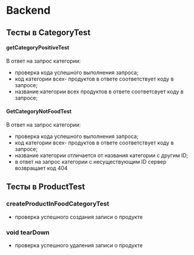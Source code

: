 # Backend

## Тесты в CategoryTest

#### getCategoryPositiveTest
В ответ на запрос категории:  
* проверка кода успешного выполнения запроса;
* код категории всех- продуктов в ответе соответствует коду в запросе;
* название категории всех продуктов в ответе соответсвует коду в запросе;

#### GetCategoryNotFoodTest
В ответ на запрос категории:  
* проверка кода успешного выполнения запроса;
* код категории всех- продуктов в ответе соответствует коду в запросе;
* название категории  отличается от названия  категории с другим ID;
* в ответ на запрос категории с несуществующим ID сервер возвращает код 404 
   
## Тесты в ProductTest

### createProductInFoodCategoryTest
*  проверка успешного создания записи о продукте 

 ### void tearDown
 *  проверка успешного удаления записи о продукте 
 





